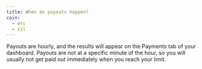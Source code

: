 ```yaml
---
title: When do payouts happen?
coin:
  - etc
  - zil
---
```


Payouts are hourly, and the results will appear on the Payments tab of your dashboard. Payouts are not at a specific minute of the hour, so you will usually not get paid out immediately when you reach your limit.
